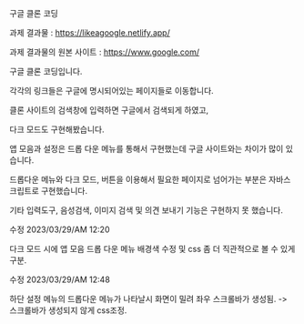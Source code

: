 구글 클론 코딩

과제 결과물 : https://likeagoogle.netlify.app/

과제 결과물의 원본 사이트 : https://www.google.com/

구글 클론 코딩입니다.

각각의 링크들은 구글에 명시되어있는 페이지들로 이동합니다.

클론 사이트의 검색창에 입력하면 구글에서 검색되게 하였고, 

다크 모드도 구현해봤습니다.

앱 모음과 설정은 드롭 다운 메뉴를 통해서 구현했는데 구글 사이트와는 차이가 많이 있습니다.

드롭다운 메뉴와 다크 모드, 버튼을 이용해서 필요한 페이지로 넘어가는 부분은 자바스크립트로 구현했습니다.

기타 입력도구, 음성검색, 이미지 검색 및 의견 보내기 기능은 구현하지 못 했습니다.



수정 2023/03/29/AM 12:20

다크 모드 시에 앱 모음 드롭 다운 메뉴 배경색 수정 및 css 좀 더 직관적으로 볼 수 있게 구분.

수정 2023/03/29/AM 12:48

하단 설정 메뉴의 드롭다운 메뉴가 나타날시 화면이 밀려 좌우 스크롤바가 생성됨. -> 스크롤바가 생성되지 않게 css조정.